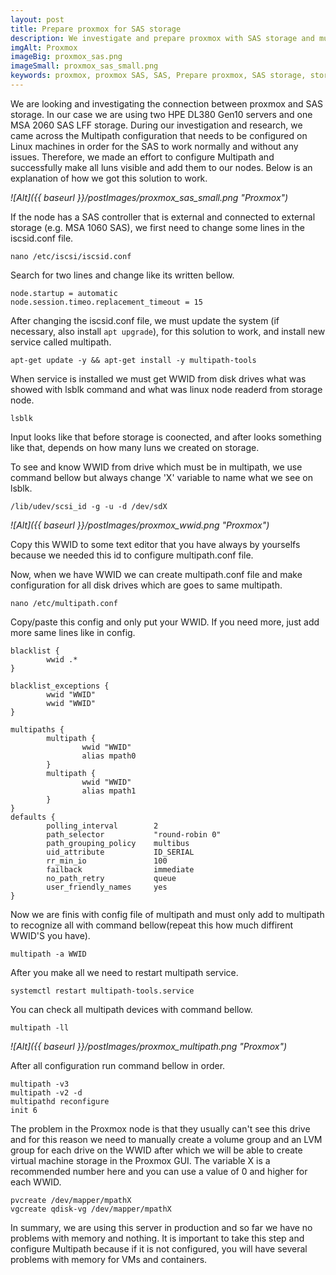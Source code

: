 ```yaml
---
layout: post
title: Prepare proxmox for SAS storage
description: We investigate and prepare proxmox with SAS storage and multipath
imgAlt: Proxmox
imageBig: proxmox_sas.png
imageSmall: proxmox_sas_small.png
keywords: proxmox, proxmox SAS, SAS, Prepare proxmox, SAS storage, storage, SAS storage TomeksDEV, Multipath, WWID, configure Multipath, configure Mutipath, multipath wwid
---
```


We are looking and investigating the connection between proxmox and SAS storage. In our case we are using two HPE DL380 Gen10 servers and one MSA 2060 SAS LFF storage. During our investigation and research, we came across the Multipath configuration that needs to be configured on Linux machines in order for the SAS to work normally and without any issues. Therefore, we made an effort to configure Multipath and successfully make all luns visible and add them to our nodes. Below is an explanation of how we got this solution to work. 

*![Alt]({{ baseurl }}/postImages/proxmox_sas_small.png "Proxmox")*

If the node has a SAS controller that is external and connected to external storage (e.g. MSA 1060 SAS), we first need to change some lines in the iscsid.conf file.

```
nano /etc/iscsi/iscsid.conf
```

Search for two lines and change like its written bellow.

```
node.startup = automatic
node.session.timeo.replacement_timeout = 15
```

After changing the iscsid.conf file, we must update the system (if necessary, also install ``apt upgrade``), for this solution to work, and install new service called multipath.

```
apt-get update -y && apt-get install -y multipath-tools
```

When service is installed we must get WWID from disk drives what was showed with lsblk command and what was linux node readerd from storage node.

```
lsblk
```

Input looks like that before storage is coonected, and after looks something like that, depends on how many luns we created on storage.

To see and know WWID from drive which must be in multipath, we use command bellow but always change 'X' variable to name what we see on lsblk.

```
/lib/udev/scsi_id -g -u -d /dev/sdX
```

*![Alt]({{ baseurl }}/postImages/proxmox_wwid.png "Proxmox")*

Copy this WWID to some text editor that you have always by yourselfs because we needed this id to configure multipath.conf file.

Now, when we have WWID we can create multipath.conf file and make configuration for all disk drives which are goes to same multipath.

```
nano /etc/multipath.conf
```

Copy/paste this config and only put your WWID. If you need more, just add more same lines like in config.

```
blacklist {
        wwid .*
}

blacklist_exceptions {
        wwid "WWID"
        wwid "WWID"
}

multipaths {
        multipath {
                wwid "WWID"
                alias mpath0
        }
        multipath {
                wwid "WWID"
                alias mpath1
        }
}
defaults {
        polling_interval        2
        path_selector           "round-robin 0"
        path_grouping_policy    multibus
        uid_attribute           ID_SERIAL
        rr_min_io               100
        failback                immediate
        no_path_retry           queue
        user_friendly_names     yes
}
```

Now we are finis with config file of multipath and must only add to multipath to recognize all with command bellow(repeat this how much diffirent WWID'S you have).

```
multipath -a WWID
```

After you make all we need to restart multipath service.

```
systemctl restart multipath-tools.service
```

You can check all multipath devices with command bellow.

```
multipath -ll
```

*![Alt]({{ baseurl }}/postImages/proxmox_multipath.png "Proxmox")*

After all configuration run command bellow in order.

```
multipath -v3
multipath -v2 -d
multipathd reconfigure
init 6
```

The problem in the Proxmox node is that they usually can't see this drive and for this reason we need to manually create a volume group and an LVM group for each drive on the WWID after which we will be able to create virtual machine storage in the Proxmox GUI. The variable X is a recommended number here and you can use a value of 0 and higher for each WWID.

```
pvcreate /dev/mapper/mpathX
vgcreate qdisk-vg /dev/mapper/mpathX
```

In summary, we are using this server in production and so far we have no problems with memory and nothing. It is important to take this step and configure Multipath because if it is not configured, you will have several problems with memory for VMs and containers.